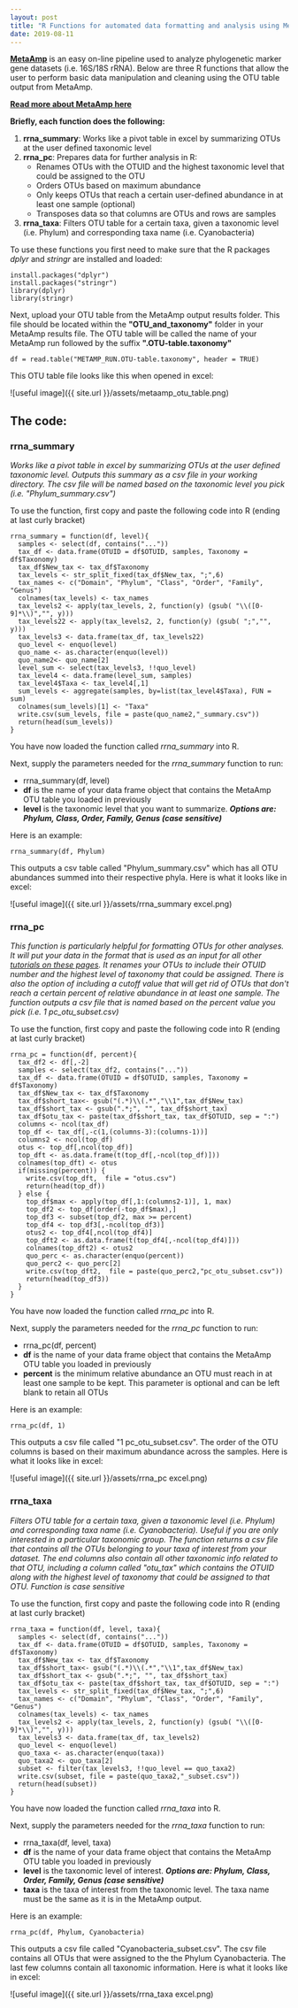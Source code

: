 ```yaml
---
layout: post
title: "R Functions for automated data formatting and analysis using MetaAmp output"
date: 2019-08-11
---
```


**[MetaAmp](http://ebg.ucalgary.ca/metaamp/)** is an easy on-line pipeline used to analyze phylogenetic marker gene datasets (i.e. 16S/18S rRNA). Below are three R functions that allow the user to perform basic data manipulation and cleaning using the OTU table output from MetaAmp.  

**[Read more about MetaAmp here](https://www.frontiersin.org/articles/10.3389/fmicb.2017.01461/full)**

**Briefly, each function does the following:** 
1. **rrna_summary**: Works like a pivot table in excel by summarizing OTUs at the user defined taxonomic level 
2. **rrna_pc**: Prepares data for further analysis in R:
   - Renames OTUs with the OTUID and the highest taxonomic level that could be assigned to the OTU
   - Orders OTUs based on maximum abundance
   - Only keeps OTUs that reach a certain user-defined abundance in at least one sample (optional)
   - Transposes data so that columns are OTUs and rows are samples 
3. **rrna_taxa**: Filters OTU table for a certain taxa, given a taxonomic level (i.e. Phylum) and corresponding taxa name (i.e. Cyanobacteria)


To use these functions you first need to make sure that the R packages *dplyr* and *stringr* are installed and loaded: 

```
install.packages("dplyr")
install.packages("stringr")
library(dplyr)
library(stringr)
```

Next, upload your OTU table from the MetaAmp output results folder.  This file should be located within the **"OTU_and_taxonomy"** folder in your MetaAmp results file. The OTU table will be called the name of your MetaAmp run followed by the suffix **".OTU-table.taxonomy"**

```
df = read.table("METAMP_RUN.OTU-table.taxonomy", header = TRUE)
```

This OTU table file looks like this when opened in excel: 

![useful image]({{ site.url }}/assets/metaamp_otu_table.png)



## The code: 

### rrna_summary 
*Works like a pivot table in excel by summarizing OTUs at the user defined taxonomic level. Outputs this summary as a csv file in your working directory. The csv file will be named based on the taxonomic level you pick (i.e. "Phylum_summary.csv")*


To use the function, first copy and paste the following code into R (ending at last curly bracket) 

```
rrna_summary = function(df, level){
  samples <- select(df, contains("..."))
  tax_df <- data.frame(OTUID = df$OTUID, samples, Taxonomy = df$Taxonomy)
  tax_df$New_tax <- tax_df$Taxonomy
  tax_levels <- str_split_fixed(tax_df$New_tax, ";",6)
  tax_names <- c("Domain", "Phylum", "Class", "Order", "Family", "Genus")
  colnames(tax_levels) <- tax_names
  tax_levels2 <- apply(tax_levels, 2, function(y) (gsub( "\\([0-9]*\\)","", y)))
  tax_levels22 <- apply(tax_levels2, 2, function(y) (gsub( ";","", y)))
  tax_levels3 <- data.frame(tax_df, tax_levels22)
  quo_level <- enquo(level)
  quo_name <- as.character(enquo(level))
  quo_name2<- quo_name[2]
  level_sum <- select(tax_levels3, !!quo_level)
  tax_level4 <- data.frame(level_sum, samples) 
  tax_level4$Taxa <- tax_level4[,1]
  sum_levels <- aggregate(samples, by=list(tax_level4$Taxa), FUN = sum)
  colnames(sum_levels)[1] <- "Taxa"
  write.csv(sum_levels, file = paste(quo_name2,"_summary.csv"))
  return(head(sum_levels))
}

```
You have now loaded the function called *rrna_summary* into R. 

Next, supply the parameters needed for the *rrna_summary* function to run:
- rrna_summary(df, level)
- **df** is the name of your data frame object that contains the MetaAmp OTU table you loaded in previously
- **level** is the taxonomic level that you want to summarize. ***Options are: Phylum, Class, Order, Family, Genus (case sensitive)*** 

Here is an example: 
```
rrna_summary(df, Phylum)
```

This outputs a csv table called "Phylum_summary.csv" which has all OTU abundances summed into their respective phyla.  Here is what it looks like in excel: 

![useful image]({{ site.url }}/assets/rrna_summary excel.png)


### rrna_pc

*This function is particularly helpful for formatting OTUs for other analyses.  It will put your data in the format that is used as an input for all other [tutorials on these pages](https://jkzorz.github.io/blog/). It renames your OTUs to include their OTUID number and the highest level of taxonomy that could be assigned. There is also the option of including a cutoff value that will get rid of OTUs that don't reach a certain percent of relative abundance in at least one sample. The function outputs a csv file that is named based on the percent value you pick (i.e. 1 pc_otu_subset.csv)*

To use the function, first copy and paste the following code into R (ending at last curly bracket) 

```
rrna_pc = function(df, percent){
  tax_df2 <- df[,-2]
  samples <- select(tax_df2, contains("..."))
  tax_df <- data.frame(OTUID = df$OTUID, samples, Taxonomy = df$Taxonomy)
  tax_df$New_tax <- tax_df$Taxonomy
  tax_df$short_tax<- gsub("(.*)\\(.*","\\1",tax_df$New_tax)
  tax_df$short_tax <- gsub(".*;", "", tax_df$short_tax)
  tax_df$otu_tax <- paste(tax_df$short_tax, tax_df$OTUID, sep = ":")
  columns <- ncol(tax_df)
  top_df <- tax_df[,-c(1,(columns-3):(columns-1))]
  columns2 <- ncol(top_df)
  otus <- top_df[,ncol(top_df)]
  top_dft <- as.data.frame(t(top_df[,-ncol(top_df)]))
  colnames(top_dft) <- otus
  if(missing(percent)) {	
    write.csv(top_dft,  file = "otus.csv")
    return(head(top_df))
  } else {
    top_df$max <- apply(top_df[,1:(columns2-1)], 1, max)
    top_df2 <- top_df[order(-top_df$max),]
    top_df3 <- subset(top_df2, max >= percent)
    top_df4 <- top_df3[,-ncol(top_df3)]
    otus2 <- top_df4[,ncol(top_df4)]
    top_dft2 <- as.data.frame(t(top_df4[,-ncol(top_df4)]))
    colnames(top_dft2) <- otus2
    quo_perc <- as.character(enquo(percent))
    quo_perc2 <- quo_perc[2]
    write.csv(top_dft2,  file = paste(quo_perc2,"pc_otu_subset.csv"))
    return(head(top_df3))
  }
}
```

You have now loaded the function called *rrna_pc* into R. 

Next, supply the parameters needed for the *rrna_pc* function to run:
- rrna_pc(df, percent)
- **df** is the name of your data frame object that contains the MetaAmp OTU table you loaded in previously
- **percent** is the minimum relative abundance an OTU must reach in at least one sample to be kept. This parameter is optional and can be left blank to retain all OTUs

Here is an example: 
```
rrna_pc(df, 1)
```

This outputs a csv file called "1 pc_otu_subset.csv". The order of the OTU columns is based on their maximum abundance across the samples. Here is what it looks like in excel: 

![useful image]({{ site.url }}/assets/rrna_pc excel.png)

### rrna_taxa

*Filters OTU table for a certain taxa, given a taxonomic level (i.e. Phylum) and corresponding taxa name (i.e. Cyanobacteria). Useful if you are only interested in a particular taxonomic group. The function returns a csv file that contains all the OTUs belonging to your taxa of interest from your dataset. The end columns also contain all other taxonomic info related to that OTU, including a column called "otu_tax" which contains the OTUID along with the highest level of taxonomy that could be assigned to that OTU. Function is case sensitive*

To use the function, first copy and paste the following code into R (ending at last curly bracket) 
```
rrna_taxa = function(df, level, taxa){
  samples <- select(df, contains("..."))
  tax_df <- data.frame(OTUID = df$OTUID, samples, Taxonomy = df$Taxonomy)
  tax_df$New_tax <- tax_df$Taxonomy
  tax_df$short_tax<- gsub("(.*)\\(.*","\\1",tax_df$New_tax)
  tax_df$short_tax <- gsub(".*;", "", tax_df$short_tax)
  tax_df$otu_tax <- paste(tax_df$short_tax, tax_df$OTUID, sep = ":")
  tax_levels <- str_split_fixed(tax_df$New_tax, ";",6)
  tax_names <- c("Domain", "Phylum", "Class", "Order", "Family", "Genus")
  colnames(tax_levels) <- tax_names
  tax_levels2 <- apply(tax_levels, 2, function(y) (gsub( "\\([0-9]*\\)","", y)))
  tax_levels3 <- data.frame(tax_df, tax_levels2)
  quo_level <- enquo(level)
  quo_taxa <- as.character(enquo(taxa))
  quo_taxa2 <- quo_taxa[2]
  subset <- filter(tax_levels3, !!quo_level == quo_taxa2)
  write.csv(subset, file = paste(quo_taxa2,"_subset.csv"))
  return(head(subset))
}
```

You have now loaded the function called *rrna_taxa* into R. 

Next, supply the parameters needed for the *rrna_taxa* function to run:
- rrna_taxa(df, level, taxa)
- **df** is the name of your data frame object that contains the MetaAmp OTU table you loaded in previously
- **level** is the taxonomic level of interest. ***Options are: Phylum, Class, Order, Family, Genus (case sensitive)***  
- **taxa** is the taxa of interest from the taxonomic level. The taxa name must be the same as it is in the MetaAmp output. 

Here is an example: 
```
rrna_pc(df, Phylum, Cyanobacteria)
```

This outputs a csv file called "Cyanobacteria_subset.csv". The csv file contains all OTUs that were assigned to the the Phylum Cyanobacteria. The last few columns contain all taxonomic information. Here is what it looks like in excel: 

![useful image]({{ site.url }}/assets/rrna_taxa excel.png)
